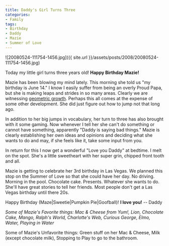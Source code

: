 ```yaml
---
title: Daddy's Girl Turns Three
categories:
- Family
tags:
- Birthday
- Daddy
- Mazie
- Summer of Love
---
```


![20080524-111754-1456.jpg]({{ site.url }}/assets/posts/2008/20080524-111754-1456.jpg)

Today my little girl turns three years old! **Happy Birthday Mazie!**

Mazie has been blowing my mind lately. This morning she told us "my birthday is June 14." I know I easily suffer from being an overly Proud Papa, but she is making leaps and strides in so many areas. Clearly we are witnessing [geometric growth](http://en.wikipedia.org/wiki/Exponential_growth). Perhaps this all comes at the expense of some other development. She did just figure out how to jump not that long ago.

In addition to her big jumps in vocabulary, her turn to three has also brought with it some gaming. Now whenever I tell her she can't do something or cannot have something, apparently "Daddy is saying bad things." Mazie is clearly establishing her own ideas and opinions and deciding what she wants to do and may, if she feels like it, take some input from you.

In return for this I now get a wonderful "Love you Daddy" at bedtime. I melt on the spot. She's a little sweetheart with her super grin, chipped front tooth and all.

Mazie is getting to celebrate her 3rd birthday in Las Vegas. We planned this stop on the Summer of Love so that she could have her day. No driving. Morning in the pool. Chocolate cake. Presents. Whatever she wants to do. She'll have great stories to tell her friends. Most people don't get a Las Vegas birthday until there 20s.

Happy Birthday (Maze|Sweetie|Pumpkin Pie|Goofball)! **I love you!** -- Daddy

_Some of Mazie's Favorite things: Mac & Cheese from Yum!, Lion, Chocolate Cake, Mango, Ralph's World, Charlotte's Web, Curious George, Elmo, Water, Playing in Water_

Some of Mazie's Unfavorite things: Green stuff on her Mac & Cheese, Milk (except chocolate milk), Stopping to Play to go to the bathroom.
